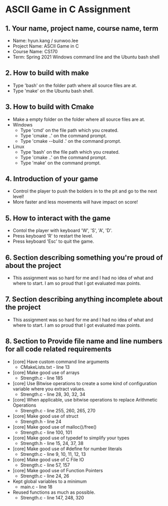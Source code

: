 # ASCII Game in C Assignment
## 1. Your name, project name, course name, term
- Name: hyun.kang / sunwoo.lee
- Project Name: ASCII Game in C
- Course Name: CS170
- Term: Spring 2021
Windows command line and the Ubuntu bash shell
## 2. How to build with make
- Type 'bash' on the folder path where all source files are at.
- Type 'make' on the Ubuntu bash shell.

## 3. How to build with Cmake
- Make a empty folder on the folder where all source files are at.
- Windows
    - Type 'cmd' on the file path which you created.
    - Type 'cmake \.\.' on the command prompt.
    - Type 'cmake --build .' on the command prompt.
- Linux
    - Type 'bash' on the file path which you created.
    - Type 'cmake \.\.' on the command prompt.
    - Type 'make' on the command prompt.

## 4. Introduction of your game
- Control the player to push the bolders in to the pit and go to the next level!
- More faster and less movements will have impact on score!

## 5. How to interact with the game
- Contol the player with keyboard 'W', 'S', 'A', 'D'.
- Press keyboard 'R' to restart the level.
- Press keyboard 'Esc' to quit the game.

## 6. Section describing something you're proud of about the project
- This assignment was so hard for me and I had no idea of what and where to start. I am so proud that I got evaluated max points.

## 7. Section describing anything incomplete about the project
- This assignment was so hard for me and I had no idea of what and where to start. I am so proud that I got evaluated max points.

## 8. Section to Provide file name and line numbers for all code related requirements
- [core] Have custom command line arguments
    - CMakeLists.txt - line 13
- [core] Make good use of arrays
    - Strength.c - line 185 
- [core] Use Bitwise operations to create a some kind of configuration variable where you extract values.
    - Strength.c - line 28, 30, 32, 34 
- [core] When applicable, use bitwise operations to replace Arithmetic Operations
    - Strength.c - line 255, 260, 265, 270 
- [core] Make good use of struct
    - Strength.h - line 24 
- [core] Make good use of malloc()/free()
    - Strength.c - line 100, 101 
- [core] Make good use of typedef to simplify your types
    - Strength.h - line 15, 24, 37, 38 
- [core] Make good use of #define for number literals
    - Strength.c - line 9, 10, 11, 12, 13 
- [core] Make good use of C File IO
    - Strength.c - line 57, 157 
- [core] Make good use of Function Pointers
    - Strength.c - line 24, 26 
- Kept global variables to a minimum
    - main.c - line 18 
- Reused functions as much as possible.
    - Strength.c - line 147,  248, 320
